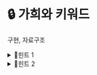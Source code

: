 # 🔒 가희와 키워드
구현, 자료구조
<details>
<summary>🔑힌트 1</summary>
키워드가 매우 많네요. 필요한 연산은 키워드가 있는지 여부겠군요.
</details>
<details>
<summary>🔑힌트 2</summary>
<ul>
  <li> = 연산에 최적화된 자료 구조 <br>
  <li> <, = 연산에 최적화된 자료 구조 <br>
</ul>
두 경우에 맞는 자료구조는 무엇일까요? <br>
</details>